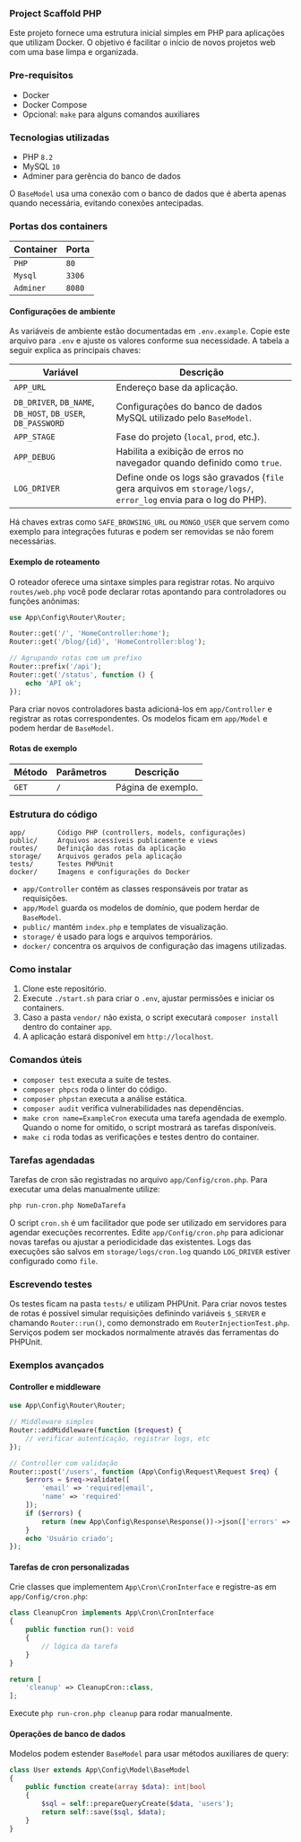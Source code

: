 ### Project Scaffold PHP

Este projeto fornece uma estrutura inicial simples em PHP para aplicações que utilizam Docker. O objetivo é facilitar o início de novos projetos web com uma base limpa e organizada.

### Pre-requisitos

- Docker
- Docker Compose
- Opcional: `make` para alguns comandos auxiliares

### Tecnologias utilizadas

- PHP `8.2`
- MySQL `10`
- Adminer para gerência do banco de dados

O `BaseModel` usa uma conexão com o banco de dados que é aberta apenas quando
necessária, evitando conexões antecipadas.

### Portas dos containers

|Container|Porta|
|---------|-----|
|`PHP`|`80`|
|`Mysql`|`3306`|
|`Adminer`|`8080`|

#### Configurações de ambiente

As variáveis de ambiente estão documentadas em `.env.example`. Copie este arquivo para `.env` e ajuste os valores conforme sua necessidade. A tabela a seguir explica as principais chaves:

|Variável|Descrição|
|---|---|
|`APP_URL`|Endereço base da aplicação.|
|`DB_DRIVER`, `DB_NAME`, `DB_HOST`, `DB_USER`, `DB_PASSWORD`|Configurações do banco de dados MySQL utilizado pelo `BaseModel`.|
|`APP_STAGE`|Fase do projeto (`local`, `prod`, etc.).|
|`APP_DEBUG`|Habilita a exibição de erros no navegador quando definido como `true`.|
|`LOG_DRIVER`|Define onde os logs são gravados (`file` gera arquivos em `storage/logs/`, `error_log` envia para o log do PHP).|

Há chaves extras como `SAFE_BROWSING_URL` ou `MONGO_USER` que servem como exemplo para integrações futuras e podem ser removidas se não forem necessárias.

#### Exemplo de roteamento

O roteador oferece uma sintaxe simples para registrar rotas. No arquivo `routes/web.php` você pode declarar rotas apontando para controladores ou funções anônimas:

```php
use App\Config\Router\Router;

Router::get('/', 'HomeController:home');
Router::get('/blog/{id}', 'HomeController:blog');

// Agrupando rotas com um prefixo
Router::prefix('/api');
Router::get('/status', function () {
    echo 'API ok';
});
```

Para criar novos controladores basta adicioná-los em `app/Controller` e registrar as rotas correspondentes. Os modelos ficam em `app/Model` e podem herdar de `BaseModel`.

#### Rotas de exemplo

|Método|Parâmetros|Descrição|
|---|---|---|
|`GET`|`/`|Página de exemplo.|

### Estrutura do código

```
app/        Código PHP (controllers, models, configurações)
public/     Arquivos acessíveis publicamente e views
routes/     Definição das rotas da aplicação
storage/    Arquivos gerados pela aplicação
tests/      Testes PHPUnit
docker/     Imagens e configurações do Docker
```

* `app/Controller` contém as classes responsáveis por tratar as requisições.
* `app/Model` guarda os modelos de domínio, que podem herdar de `BaseModel`.
* `public/` mantém `index.php` e templates de visualização.
* `storage/` é usado para logs e arquivos temporários.
* `docker/` concentra os arquivos de configuração das imagens utilizadas.

### Como instalar

1. Clone este repositório.
2. Execute `./start.sh` para criar o `.env`, ajustar permissões e iniciar os containers.
3. Caso a pasta `vendor/` não exista, o script executará `composer install` dentro do container `app`.
4. A aplicação estará disponível em `http://localhost`.

### Comandos úteis

- `composer test` executa a suite de testes.
- `composer phpcs` roda o linter do código.
- `composer phpstan` executa a análise estática.
- `composer audit` verifica vulnerabilidades nas dependências.
- `make cron name=ExampleCron` executa uma tarefa agendada de exemplo. Quando o nome for omitido, o script mostrará as tarefas disponíveis.
- `make ci` roda todas as verificações e testes dentro do container.

### Tarefas agendadas

Tarefas de cron são registradas no arquivo `app/Config/cron.php`. Para executar
uma delas manualmente utilize:

```sh
php run-cron.php NomeDaTarefa
```

O script `cron.sh` é um facilitador que pode ser utilizado em servidores para
agendar execuções recorrentes. Edite `app/Config/cron.php` para adicionar novas
tarefas ou ajustar a periodicidade das existentes. Logs das execuções são salvos
em `storage/logs/cron.log` quando `LOG_DRIVER` estiver configurado como `file`.

### Escrevendo testes

Os testes ficam na pasta `tests/` e utilizam PHPUnit. Para criar novos testes de
rotas é possível simular requisições definindo variáveis `$_SERVER` e chamando
`Router::run()`, como demonstrado em `RouterInjectionTest.php`. Serviços podem
ser mockados normalmente através das ferramentas do PHPUnit.

### Exemplos avançados

#### Controller e middleware

```php
use App\Config\Router\Router;

// Middleware simples
Router::addMiddleware(function ($request) {
    // verificar autenticação, registrar logs, etc
});

// Controller com validação
Router::post('/users', function (App\Config\Request\Request $req) {
    $errors = $req->validate([
        'email' => 'required|email',
        'name' => 'required'
    ]);
    if ($errors) {
        return (new App\Config\Response\Response())->json(['errors' => $errors], App\Config\Response\HttpStatus::BAD_REQUEST);
    }
    echo 'Usuário criado';
});
```

#### Tarefas de cron personalizadas

Crie classes que implementem `App\Cron\CronInterface` e registre-as em `app/Config/cron.php`:

```php
class CleanupCron implements App\Cron\CronInterface
{
    public function run(): void
    {
        // lógica da tarefa
    }
}
```

```php
return [
    'cleanup' => CleanupCron::class,
];
```

Execute `php run-cron.php cleanup` para rodar manualmente.

#### Operações de banco de dados

Modelos podem estender `BaseModel` para usar métodos auxiliares de query:

```php
class User extends App\Config\Model\BaseModel
{
    public function create(array $data): int|bool
    {
        $sql = self::prepareQueryCreate($data, 'users');
        return self::save($sql, $data);
    }
}
```
